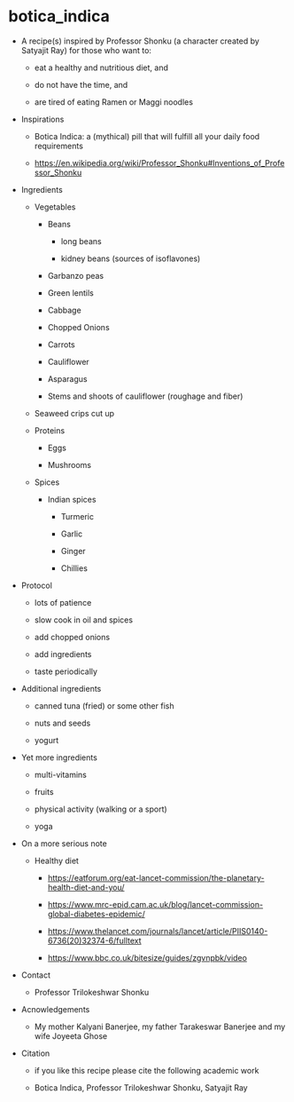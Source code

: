 # botica_indica

* A recipe(s) inspired by Professor Shonku (a character created by Satyajit Ray) for those who want to:

   * eat a healthy and nutritious diet, and
   
   * do not have the time, and
   
   * are tired of eating Ramen or Maggi noodles


* Inspirations

    * Botica Indica: a (mythical) pill that will fulfill all your daily food requirements

    * https://en.wikipedia.org/wiki/Professor_Shonku#Inventions_of_Professor_Shonku

* Ingredients

   * Vegetables

      * Beans 
   
         * long beans
      
         * kidney beans (sources of isoflavones)
      
      * Garbanzo peas
   
      * Green lentils
   
      * Cabbage
      
      * Chopped Onions
      
      * Carrots
   
      * Cauliflower

      * Asparagus

      * Stems and shoots of cauliflower (roughage and fiber)
   
   * Seaweed crips cut up
   
   * Proteins
   
      * Eggs
   
      * Mushrooms
   
   * Spices
   
      * Indian spices
      
         * Turmeric
         
         * Garlic
         
         * Ginger
         
         * Chillies
   
* Protocol

  * lots of patience
  
  * slow cook in oil and spices
  
  * add chopped onions
  
  * add ingredients
  
  * taste periodically
  
   
* Additional ingredients

    * canned tuna (fried) or some other fish

    * nuts and seeds
    
    * yogurt
    
    
* Yet more ingredients
    
    * multi-vitamins
    
    * fruits
    
    * physical activity (walking or a sport)

    * yoga

* On a more serious note

    * Healthy diet

      * https://eatforum.org/eat-lancet-commission/the-planetary-health-diet-and-you/
      
      * https://www.mrc-epid.cam.ac.uk/blog/lancet-commission-global-diabetes-epidemic/
      
      * https://www.thelancet.com/journals/lancet/article/PIIS0140-6736(20)32374-6/fulltext

      * https://www.bbc.co.uk/bitesize/guides/zgvnpbk/video


* Contact

   * Professor Trilokeshwar Shonku


* Acnowledgements
   
   * My mother Kalyani Banerjee, my father Tarakeswar Banerjee and my wife Joyeeta Ghose
   
   
* Citation

   * if you like this recipe please cite the following academic work
   
   * Botica Indica, Professor Trilokeshwar Shonku, Satyajit Ray
   
   
   
   
